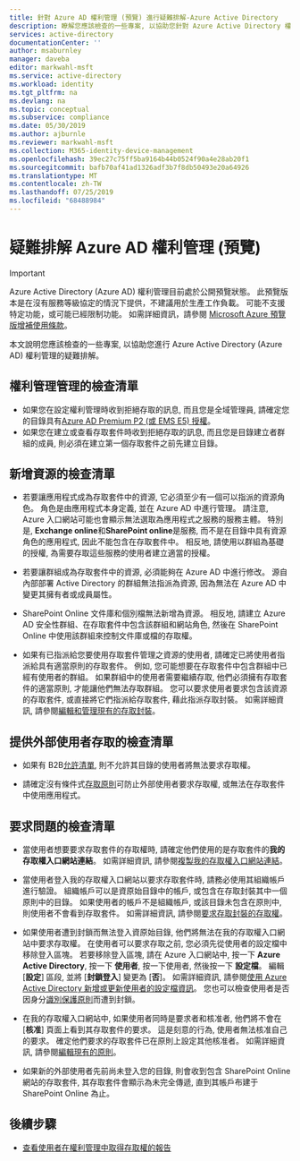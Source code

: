 ```yaml
---
title: 針對 Azure AD 權利管理 (預覽) 進行疑難排解-Azure Active Directory
description: 瞭解您應該檢查的一些專案, 以協助您針對 Azure Active Directory 權利管理 (預覽) 進行疑難排解。
services: active-directory
documentationCenter: ''
author: msaburnley
manager: daveba
editor: markwahl-msft
ms.service: active-directory
ms.workload: identity
ms.tgt_pltfrm: na
ms.devlang: na
ms.topic: conceptual
ms.subservice: compliance
ms.date: 05/30/2019
ms.author: ajburnle
ms.reviewer: markwahl-msft
ms.collection: M365-identity-device-management
ms.openlocfilehash: 39ec27c75ff5ba9164b44b0524f90a4e28ab20f1
ms.sourcegitcommit: bafb70af41ad1326adf3b7f8db50493e20a64926
ms.translationtype: MT
ms.contentlocale: zh-TW
ms.lasthandoff: 07/25/2019
ms.locfileid: "68488984"
---
```

# <a name="troubleshoot-azure-ad-entitlement-management-preview"></a>疑難排解 Azure AD 權利管理 (預覽)

> [!IMPORTANT]
> Azure Active Directory (Azure AD) 權利管理目前處於公開預覽狀態。
> 此預覽版本是在沒有服務等級協定的情況下提供，不建議用於生產工作負載。 可能不支援特定功能，或可能已經限制功能。
> 如需詳細資訊，請參閱 [Microsoft Azure 預覽版增補使用條款](https://azure.microsoft.com/support/legal/preview-supplemental-terms/)。

本文說明您應該檢查的一些專案, 以協助您進行 Azure Active Directory (Azure AD) 權利管理的疑難排解。

## <a name="checklist-for-entitlement-management-administration"></a>權利管理管理的檢查清單

* 如果您在設定權利管理時收到拒絕存取的訊息, 而且您是全域管理員, 請確定您的目錄具有[Azure AD Premium P2 (或 EMS E5) 授權](entitlement-management-overview.md#license-requirements)。  
* 如果您在建立或查看存取套件時收到拒絕存取的訊息, 而且您是目錄建立者群組的成員, 則必須在建立第一個存取套件之前先建立目錄。

## <a name="checklist-for-adding-a-resource"></a>新增資源的檢查清單

* 若要讓應用程式成為存取套件中的資源, 它必須至少有一個可以指派的資源角色。 角色是由應用程式本身定義, 並在 Azure AD 中進行管理。 請注意, Azure 入口網站可能也會顯示無法選取為應用程式之服務的服務主體。  特別是, **Exchange online**和**SharePoint online**是服務, 而不是在目錄中具有資源角色的應用程式, 因此不能包含在存取套件中。  相反地, 請使用以群組為基礎的授權, 為需要存取這些服務的使用者建立適當的授權。

* 若要讓群組成為存取套件中的資源, 必須能夠在 Azure AD 中進行修改。  源自內部部署 Active Directory 的群組無法指派為資源, 因為無法在 Azure AD 中變更其擁有者或成員屬性。  

* SharePoint Online 文件庫和個別檔無法新增為資源。  相反地, 請建立 Azure AD 安全性群組、在存取套件中包含該群組和網站角色, 然後在 SharePoint Online 中使用該群組來控制文件庫或檔的存取權。

* 如果有已指派給您要使用存取套件管理之資源的使用者, 請確定已將使用者指派給具有適當原則的存取套件。 例如, 您可能想要在存取套件中包含群組中已經有使用者的群組。 如果群組中的使用者需要繼續存取, 他們必須擁有存取套件的適當原則, 才能讓他們無法存取群組。 您可以要求使用者要求包含該資源的存取套件, 或直接將它們指派給存取套件, 藉此指派存取封裝。 如需詳細資訊, 請參閱[編輯和管理現有的存取封裝](entitlement-management-access-package-edit.md)。

## <a name="checklist-for-providing-external-users-access"></a>提供外部使用者存取的檢查清單

* 如果有 B2B[允許清單](../b2b/allow-deny-list.md), 則不允許其目錄的使用者將無法要求存取權。

* 請確定沒有條件式[存取原則](../conditional-access/require-managed-devices.md)可防止外部使用者要求存取權, 或無法在存取套件中使用應用程式。

## <a name="checklist-for-request-issues"></a>要求問題的檢查清單

* 當使用者想要要求存取套件的存取權時, 請確定他們使用的是存取套件的**我的存取權入口網站連結**。 如需詳細資訊, 請參閱[複製我的存取權入口網站連結](entitlement-management-access-package-edit.md#copy-my-access-portal-link)。

* 當使用者登入我的存取權入口網站以要求存取套件時, 請務必使用其組織帳戶進行驗證。 組織帳戶可以是資原始目錄中的帳戶, 或包含在存取封裝其中一個原則中的目錄。 如果使用者的帳戶不是組織帳戶, 或該目錄未包含在原則中, 則使用者不會看到存取套件。 如需詳細資訊, 請參閱[要求存取封裝的存取權](entitlement-management-request-access.md)。

* 如果使用者遭到封鎖而無法登入資原始目錄, 他們將無法在我的存取權入口網站中要求存取權。 在使用者可以要求存取之前, 您必須先從使用者的設定檔中移除登入區塊。 若要移除登入區塊, 請在 Azure 入口網站中, 按一下  **Azure Active Directory**, 按一下 **使用者**, 按一下使用者, 然後按一下 **設定檔**。 編輯 [**設定**] 區段, 並將 [**封鎖登入**] 變更為 [**否**]。 如需詳細資訊, 請參閱[使用 Azure Active Directory 新增或更新使用者的設定檔資訊](../fundamentals/active-directory-users-profile-azure-portal.md)。  您也可以檢查使用者是否因身分[識別保護原則](../identity-protection/howto-unblock-user.md)而遭到封鎖。

* 在我的存取權入口網站中, 如果使用者同時是要求者和核准者, 他們將不會在 [**核准**] 頁面上看到其存取套件的要求。 這是刻意的行為, 使用者無法核准自己的要求。 確定他們要求的存取套件已在原則上設定其他核准者。 如需詳細資訊, 請參閱[編輯現有的原則](entitlement-management-access-package-edit.md#edit-an-existing-policy)。

* 如果新的外部使用者先前尚未登入您的目錄, 則會收到包含 SharePoint Online 網站的存取套件, 其存取套件會顯示為未完全傳遞, 直到其帳戶布建于 SharePoint Online 為止。

## <a name="next-steps"></a>後續步驟

- [查看使用者在權利管理中取得存取權的報告](entitlement-management-reports.md)
